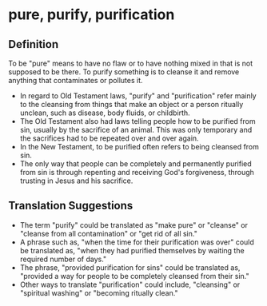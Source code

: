 # pure, purify, purification

## Definition

To be "pure" means to have no flaw or to have nothing mixed in that is not supposed to be there. To purify something is to cleanse it and remove anything that contaminates or pollutes it.

* In regard to Old Testament laws, "purify" and "purification" refer mainly to the cleansing from things that make an object or a person ritually unclean, such as disease, body fluids, or childbirth.
* The Old Testament also had laws telling people how to be purified from sin, usually by the sacrifice of an animal. This was only temporary and the sacrifices had to be repeated over and over again.
* In the New Testament, to be purified often refers to being cleansed from sin.
* The only way that people can be completely and permanently purified from sin is through repenting and receiving God's forgiveness, through trusting in Jesus and his sacrifice.


## Translation Suggestions



* The term "purify" could be translated as "make pure" or "cleanse" or "cleanse from all contamination" or "get rid of all sin."
* A phrase such as, "when the time for their purification was over" could be translated as, "when they had purified themselves by waiting the required number of days."
* The phrase, "provided purification for sins" could be translated as, "provided a way for people to be completely cleansed from their sin."
* Other ways to translate "purification" could include, "cleansing" or "spiritual washing" or "becoming ritually clean."